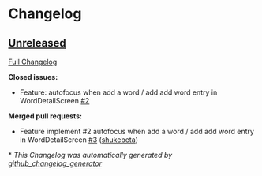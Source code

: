 # Changelog

## [Unreleased](https://github.com/shukebeta/new_words/tree/HEAD)

[Full Changelog](https://github.com/shukebeta/new_words/compare/4b34fde91f191e8d9dc244246d4045b91ea14f80...HEAD)

**Closed issues:**

- Feature:  autofocus when add a word / add add word entry in WordDetailScreen [\#2](https://github.com/shukebeta/new_words/issues/2)

**Merged pull requests:**

- Feature implement \#2 autofocus when add a word / add add word entry in WordDetailScreen [\#3](https://github.com/shukebeta/new_words/pull/3) ([shukebeta](https://github.com/shukebeta))



\* *This Changelog was automatically generated by [github_changelog_generator](https://github.com/github-changelog-generator/github-changelog-generator)*
